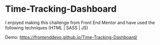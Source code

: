 # Time-Tracking-Dashboard
I enjoyed making this challenge from Front End Mentor and have used the following techniques (HTML | SASS | JS)

Demo: https://frontenddevo.github.io/Time-Tracking-Dashboard/
